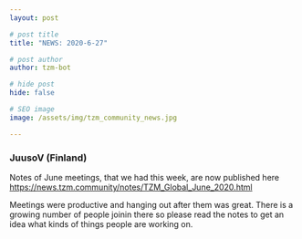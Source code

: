 ```yaml
---
layout: post

# post title
title: "NEWS: 2020-6-27"

# post author
author: tzm-bot

# hide post
hide: false

# SEO image
image: /assets/img/tzm_community_news.jpg

---
```


### JuusoV (Finland)

Notes of June meetings, that we had this week, are now published here https://news.tzm.community/notes/TZM_Global_June_2020.html  
  
Meetings were productive and hanging out after them was great. There is a growing number of people joinin there so please read the notes to get an idea what kinds of things people are working on.  


